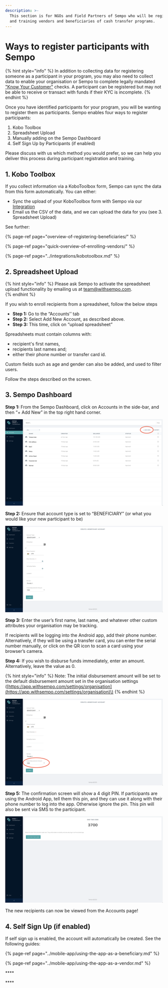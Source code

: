 ```yaml
---
description: >-
  This section is for NGOs and Field Partners of Sempo who will be registering
  and training vendors and beneficiaries of cash transfer programs.
---
```


# Ways to register participants with Sempo

{% hint style="info" %}
In addition to collecting data for registering someone as a participant in your program, you may also need to collect data to enable your organisation or Sempo to complete legally mandated[ "Know Your Customer"](../policies-and-security/kyc.md) checks. A participant can be registered but may not be able to receive or transact with funds if their KYC is incomplete.
{% endhint %}

Once you have identified participants for your program, you will be wanting to register them as participants. Sempo enables four ways to register participants:

1. Kobo Toolbox
2. Spreadsheet Upload 
3. Manually adding on the Sempo Dashboard 
4. Self Sign Up by Participants \(if enabled\)

Please discuss with us which method you would prefer, so we can help you deliver this process during participant registration and training.

## 1. Kobo Toolbox

If you collect information via a KoboToolbox form, Sempo can sync the data from this form automatically. You can either:

* Sync the upload of your KoboToolbox form with Sempo via our [Integration](../integrations/kobotoolbox.md#linking-a-form-to-sempo)
* Email us the CSV of the data, and we can upload the data for you \(see 3. Spreadsheet Upload\)

See further:

{% page-ref page="overview-of-registering-beneficiaries/" %}

{% page-ref page="quick-overview-of-enrolling-vendors/" %}

{% page-ref page="../integrations/kobotoolbox.md" %}

## 2. Spreadsheet Upload 

{% hint style="info" %}
Please ask Sempo to activate the spreadsheet upload functionality by emailing us at team@withsempo.com.  
{% endhint %}

If you wish to enroll recipients from a spreadsheet, follow the below steps

* **Step 1:** Go to the “Accounts’’ tab
* **Step 2:** Select Add New Account, as described above.
* **Step 3:** This time, click on “upload spreadsheet”

Spreadsheets must contain columns with: 

* recipient's first names, 
* recipients last names and; 
* either their phone number or transfer card id.

Custom fields such as age and gender can also be added, and used to filter users.

Follow the steps described on the screen.

## 3. Sempo Dashboard

**Step 1:** From the Sempo Dashboard, click on Accounts in the side-bar, and then “+ Add New” in the top right hand corner.

![](../.gitbook/assets/screen-shot-2020-09-08-at-10.38.42-am.png)

**Step 2:** Ensure that account type is set to “BENEFICIARY”  \(or what you would like your new participant to be\)

![](../.gitbook/assets/screen-shot-2020-09-10-at-2.05.50-pm.png)

**Step 3:** Enter the user’s first name,  last name, and whatever other custom attributes your organisation may be tracking. 

If recipients will be logging into the Android app, add their phone number.  Alternatively, if they will be using a transfer card, you can enter the serial number manually, or click on the QR icon to scan a card using your browser’s camera.

**Step 4:** If you wish to disburse funds immediately, enter an amount. Alternatively, leave the value as 0.

{% hint style="info" %}
Note: The initial disbursement amount will be set to the default disbursement amount set in the organisation settings \([https://app.withsempo.com/settings/organisation](https://app.withsempo.com/settings/organisation)\)
{% endhint %}

![](../.gitbook/assets/screen-shot-2020-09-08-at-10.42.24-am.png)

**Step 5:** The confirmation screen will show a 4 digit PIN. If participants are using the Android App, tell them this pin, and they can use it along with their phone number to log into the app. Otherwise ignore the pin. This pin will also be sent via SMS to the participant.

![](../.gitbook/assets/screen-shot-2020-09-10-at-2.08.23-pm.png)

The new recipients can now be viewed from the Accounts page!

## 4. Self Sign Up \(if enabled\)

If self sign up is enabled, the account will automatically be created. See the following guides:

{% page-ref page="../mobile-app/using-the-app-as-a-beneficiary.md" %}

{% page-ref page="../mobile-app/using-the-app-as-a-vendor.md" %}



\*\*\*\*

\*\*\*\*



